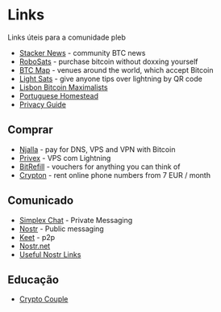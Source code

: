 # Links

Links úteis para a comunidade pleb


* [Stacker News](https://stacker.news) - community BTC news
* [RoboSats](https://learn.robosats.com) - purchase bitcoin without doxxing yourself
* [BTC Map](https://btcmap.org) - venues around the world, which accept Bitcoin
* [Light Sats](https://lightsats.com/) - give anyone tips over lightning by QR code
* [Lisbon Bitcoin Maximalists](https://www.meetup.com/lisbon-bitcoin-maximalists/events/290821823/)
* [Portuguese Homestead](https://bitcoinmagazine.com/culture/bitcoin-and-homesteading-in-portugal)
* [Privacy Guide](https://btcnorte.org/privacy/)


## Comprar  

* [Njalla](https://njal.la) - pay for DNS, VPS and VPN with Bitcoin
* [Privex](https://www.privex.io/) - VPS com Lightning
* [BitRefill](https://www.bitrefill.com/) - vouchers for anything you can think of
* [Crypton](https://crypton.sh/) - rent online phone numbers from 7 EUR / month

## Comunicado

* [Simplex Chat](https://simplex.chat/contact#/?v=1-2&smp=smp%3A%2F%2FSkIkI6EPd2D63F4xFKfHk7I1UGZVNn6k1QWZ5rcyr6w%3D%40smp9.simplex.im%2FAozC0MeKIfac_hB3zQtF8uP_5kzdlM6U%23%2F%3Fv%3D1-2%26dh%3DMCowBQYDK2VuAyEAy1cohCU-oDIg9CYsQ96UTxdaWk5t4NB9CPR9n500nmI%253D%26srv%3Djssqzccmrcws6bhmn77vgmhfjmhwlyr3u7puw4erkyoosywgl67slqqd.onion&data=%7B%22type%22%3A%22group%22%2C%22groupLinkId%22%3A%22rUXjHMDhAIUSGJ-Zz5Fdfg%3D%3D%22%7D) - Private Messaging
* [Nostr](https://github.com/nostr-protocol/nostr) - Public messaging
* [Keet](punch://jc38t9nr7fasay4nqfxwfaawywfd3y14krnsitj67ymoubiezqdy/ymhq591x4y8p13zcp7fphnwrzd6xmuhy1iqtu6q1mcw9onx6yzmm7b68jw9send1kqmj3tti4dj6nyqkn6cyx6srm4cj8dwwbjzk1ry8yry995a4m3facyeyybyq4qd6zddo3nf5thr11w15ppsjweptexn63dperpgx59d9mym6bkze3y3x3gzyaa9ftuxtcqueapb6xw31z56z4fq5imc39o9nib1sbo) - p2p
* [Nostr.net](https://www.nostr.net/)
* [Useful Nostr Links](https://uselessshit.co/resources/nostr)

## Educação

* [Crypto Couple](https://www.youtube.com/@thecryptoc0up1e/featured)
